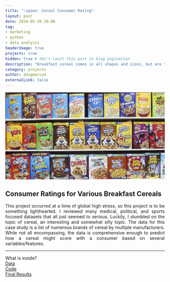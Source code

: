 ```yaml
---
title: ":spoon: Cereal Consumer Rating"
layout: post
date: 2020-05-30 10:00
tag: 
- marketing
- python
- data analysis
headerImage: true
projects: true
hidden: true # don't count this post in blog pagination
description: "Breakfast cereal comes in all shapes and sizes, but are there certain features that can predict how a consumer will rate of cereal?"
category: projects
author: dougmarcum
externalLink: false
---
```


![Screenshot](/assets/images/cereal.jpg)

## Consumer Ratings for Various Breakfast Cereals  

<p align="justify">This project occurred at a time of global high stress, so this project is to be something lighthearted. I reviewed many medical, political, and sports focused datasets that all just seemed to serious. Luckily, I stumbled on the topic of cereal, an interesting and somewhat silly topic. The data for this case study is a list of numerous brands of cereal by multiple manufacturers. While not all encompassing, the data is comprehensive enough to predict how a cereal might score with a consumer based on several variables/features.</p>   

---

What is inside?  
[Data](https://github.com/MarcumDoug/Consumer_Cereal_Ratings/tree/main/Data)  
[Code](https://github.com/MarcumDoug/Consumer_Cereal_Ratings/tree/main/Code)  
[Final Results](https://github.com/MarcumDoug/Consumer_Cereal_Ratings/tree/main/Case%20Study)  
